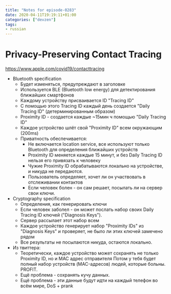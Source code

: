 ```yaml
---
title: "Notes for episode-0283"
date: 2020-04-11T19:19:11+01:00
categories: ["devzen"]
tags:
- russian
---
```


# Privacy-Preserving Contact Tracing
https://www.apple.com/covid19/contacttracing

- Bluetooth specification
  - Будет изменяться, предупреждают в заголовке
  - Используется BLE (Bluetooth low energy) для детектирования ближайших смартфонов
  - Каждому устройству присваивается ID "Tracing ID"
  - С помощью этого Tracing ID каждый день создается "Daily Tracing ID" (детерминированным образом)
  - Proximity ID - создается каждые ~15мин ч помощью "Daily Tracing ID"
  - Каждое устройство шлёт свой "Proximity ID" всем окружающим (200ms)
  - Приватность обеспечивается:
    - Не включается location service, все используют только Bluetooth 
      для определения ближайших устройств
    - Proximity ID меняется каждые 15 минут, и без Daily Tracing ID нельзя его привязать к человеку
    - Чужие Proximity ID обрабатываются локально на устройстве, и никуда не передаются.
    - Пользователь определяет, хочет ли он участвовать в отслеживании контактов
    - Если человек болен - он сам решает, посылать ли на сервер свои ключи.
- Cryptography specification
  - Определения, как генерировать ключи
  - Если человек заболел - он может послать набор своих Daily Tracing ID ключей ("Diagnosis Keys").
  - Сервер рассылает этот набор всем
  - Каждое устройство генерирует набор "Proximity IDs" из "Diagnosis Keys" 
    и проверяет, не было ли этих ключей замечено рядом
  - Все результаты не посылаются никуда, остаются локально.
- Из твиттера:
  - Теоретически, каждое устройство может сохранять не только Proximity ID, но и MAC адрес отправителя
    Потом у тебя будет полный набор устройств (MAC-адресов) людей, которые больны. PROFIT.
  - Ещё проблема - сохранять кучу данных.
  - Ещё проблема - эти данные будут идти на каждый телефон во всём мире, DoS + prank
